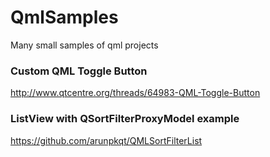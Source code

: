 # QmlSamples
Many small samples of qml projects


### Custom QML Toggle Button

http://www.qtcentre.org/threads/64983-QML-Toggle-Button


### ListView with QSortFilterProxyModel example

https://github.com/arunpkqt/QMLSortFilterList


